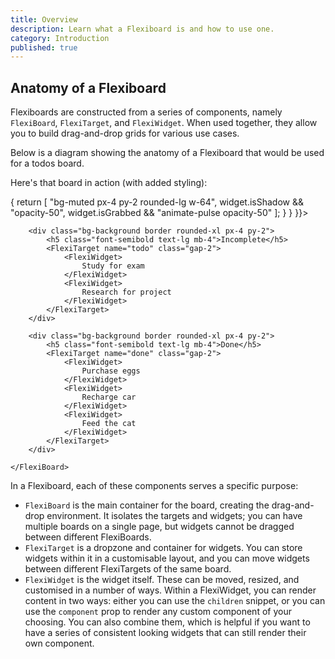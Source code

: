 ```yaml
---
title: Overview
description: Learn what a Flexiboard is and how to use one.
category: Introduction
published: true
---
```


<script lang="ts">
	import FlexiBoardAnatomy from '$lib/components/docs/overview/flexiboard-anatomy.svelte';
	import { FlexiBoard, FlexiTarget, FlexiWidget } from 'svelte-flexiboards';
</script>

## Anatomy of a Flexiboard

Flexiboards are constructed from a series of components, namely `FlexiBoard`, `FlexiTarget`, and `FlexiWidget`. When used together, they allow you to build drag-and-drop grids for various use cases.

Below is a diagram showing the anatomy of a Flexiboard that would be used for a todos board.
<FlexiBoardAnatomy />

Here's that board in action (with added styling):

<div class="not-prose">
    <FlexiBoard class="flex lg:h-[25vh] flex-col justify-center gap-8 lg:flex-row"
        config={{
            targetDefaults: {
                layout: {
                    type: 'flow',
                    flowAxis: 'row',
                    placementStrategy: 'append'
                }
            },
            widgetDefaults: {
                draggable: true,
                className: (widget: FlexiWidget) => {
                    return [
                        "bg-muted px-4 py-2 rounded-lg w-64",
                        widget.isShadow && "opacity-50",
                        widget.isGrabbed && "animate-pulse opacity-50"
                    ];
                }
            }
        }}>
    
        <div class="bg-background border rounded-xl px-4 py-2">
            <h5 class="font-semibold text-lg mb-4">Incomplete</h5>
            <FlexiTarget name="todo" class="gap-2">
                <FlexiWidget>
                    Study for exam
                </FlexiWidget>
                <FlexiWidget>
                    Research for project
                </FlexiWidget>
            </FlexiTarget>
        </div>
    
        <div class="bg-background border rounded-xl px-4 py-2">
            <h5 class="font-semibold text-lg mb-4">Done</h5>
            <FlexiTarget name="done" class="gap-2">
                <FlexiWidget>
                    Purchase eggs
                </FlexiWidget>
                <FlexiWidget>
                    Recharge car
                </FlexiWidget>
                <FlexiWidget>
                    Feed the cat
                </FlexiWidget>
            </FlexiTarget>
        </div>
    
    </FlexiBoard>    
</div>

In a Flexiboard, each of these components serves a specific purpose:

- `FlexiBoard` is the main container for the board, creating the drag-and-drop environment. It isolates the targets and widgets; you can have multiple boards on a single page, but widgets cannot be dragged between different FlexiBoards.
- `FlexiTarget` is a dropzone and container for widgets. You can store widgets within it in a customisable layout, and you can move widgets between different FlexiTargets of the same board.
- `FlexiWidget` is the widget itself. These can be moved, resized, and customised in a number of ways. Within a FlexiWidget, you can render content in two ways: either you can use the `children` snippet, or you can use the `component` prop to render any custom component of your choosing. You can also combine them, which is helpful if you want to have a series of consistent looking widgets that can still render their own component.
